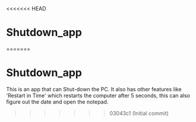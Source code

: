 <<<<<<< HEAD
# Shutdown_app
=======
# Shutdown_app

This is an app that can Shut-down the PC.
It also has other features like 'Restart in Time' which restarts the computer after 5 seconds, this can also figure out the date and open the notepad. 
>>>>>>> 03043c1 (Initial commit)

